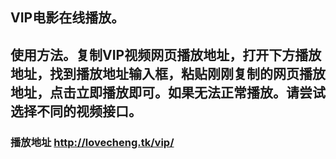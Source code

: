 ## VIP电影在线播放。
## 使用方法。复制VIP视频网页播放地址，打开下方播放地址，找到播放地址输入框，粘贴刚刚复制的网页播放地址，点击立即播放即可。如果无法正常播放。请尝试选择不同的视频接口。
### 播放地址 <http://lovecheng.tk/vip/>
